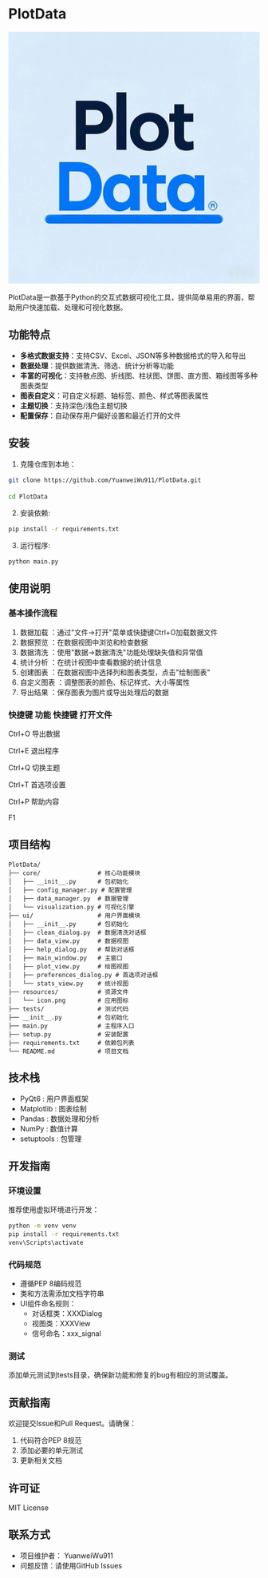 # PlotData

![PlotData Logo](./resources/icon.png)

PlotData是一款基于Python的交互式数据可视化工具，提供简单易用的界面，帮助用户快速加载、处理和可视化数据。

## 功能特点

- **多格式数据支持**：支持CSV、Excel、JSON等多种数据格式的导入和导出
- **数据处理**：提供数据清洗、筛选、统计分析等功能
- **丰富的可视化**：支持散点图、折线图、柱状图、饼图、直方图、箱线图等多种图表类型
- **图表自定义**：可自定义标题、轴标签、颜色、样式等图表属性
- **主题切换**：支持深色/浅色主题切换
- **配置保存**：自动保存用户偏好设置和最近打开的文件

## 安装

1. 克隆仓库到本地：

```bash
git clone https://github.com/YuanweiWu911/PlotData.git

cd PlotData
```

2. 安装依赖:
```bash
pip install -r requirements.txt
```

3. 运行程序:
```bash
python main.py
```
## 使用说明
### 基本操作流程
1. 数据加载 ：通过"文件→打开"菜单或快捷键Ctrl+O加载数据文件
2. 数据预览 ：在数据视图中浏览和检查数据
3. 数据清洗 ：使用"数据→数据清洗"功能处理缺失值和异常值
4. 统计分析 ：在统计视图中查看数据的统计信息
5. 创建图表 ：在数据视图中选择列和图表类型，点击"绘制图表"
6. 自定义图表 ：调整图表的颜色、标记样式、大小等属性
7. 导出结果 ：保存图表为图片或导出处理后的数据
### 快捷键 功能 快捷键 打开文件

Ctrl+O 导出数据

Ctrl+E 退出程序

Ctrl+Q 切换主题

Ctrl+T 首选项设置

Ctrl+P 帮助内容

F1
## 项目结构
```
PlotData/
├── core/                # 核心功能模块
│   ├── __init__.py      # 包初始化
│   ├── config_manager.py # 配置管理
│   ├── data_manager.py  # 数据管理
│   └── visualization.py # 可视化引擎
├── ui/                  # 用户界面模块
│   ├── __init__.py      # 包初始化
│   ├── clean_dialog.py  # 数据清洗对话框
│   ├── data_view.py     # 数据视图
│   ├── help_dialog.py   # 帮助对话框
│   ├── main_window.py   # 主窗口
│   ├── plot_view.py     # 绘图视图
│   ├── preferences_dialog.py # 首选项对话框
│   └── stats_view.py    # 统计视图
├── resources/           # 资源文件
│   └── icon.png         # 应用图标
├── tests/               # 测试代码
├── __init__.py          # 包初始化
├── main.py              # 主程序入口
├── setup.py             # 安装配置
├── requirements.txt     # 依赖包列表
└── README.md            # 项目文档
```
## 技术栈
- PyQt6 : 用户界面框架
- Matplotlib : 图表绘制
- Pandas : 数据处理和分析
- NumPy : 数值计算
- setuptools : 包管理
## 开发指南
### 环境设置
推荐使用虚拟环境进行开发：

```bash
python -m venv venv
pip install -r requirements.txt
venv\Scripts\activate
 ```

### 代码规范
- 遵循PEP 8编码规范
- 类和方法需添加文档字符串
- UI组件命名规则：
  - 对话框类：XXXDialog
  - 视图类：XXXView
  - 信号命名：xxx_signal
### 测试
添加单元测试到tests目录，确保新功能和修复的bug有相应的测试覆盖。

## 贡献指南
欢迎提交Issue和Pull Request。请确保：

1. 代码符合PEP 8规范
2. 添加必要的单元测试
3. 更新相关文档
## 许可证
MIT License

## 联系方式
- 项目维护者： YuanweiWu911
- 问题反馈：请使用GitHub Issues
